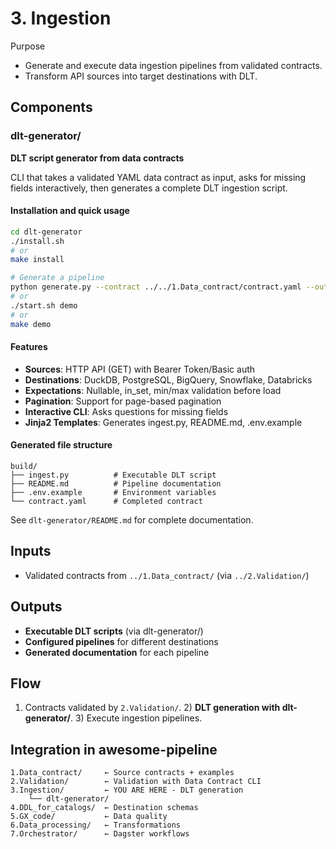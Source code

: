 # 3. Ingestion

Purpose
- Generate and execute data ingestion pipelines from validated contracts.
- Transform API sources into target destinations with DLT.

## Components

### dlt-generator/
**DLT script generator from data contracts**

CLI that takes a validated YAML data contract as input, asks for missing fields interactively, then generates a complete DLT ingestion script.

#### Installation and quick usage
```bash
cd dlt-generator
./install.sh
# or
make install

# Generate a pipeline  
python generate.py --contract ../../1.Data_contract/contract.yaml --out build
# or
./start.sh demo
# or  
make demo
```

#### Features
- **Sources**: HTTP API (GET) with Bearer Token/Basic auth
- **Destinations**: DuckDB, PostgreSQL, BigQuery, Snowflake, Databricks  
- **Expectations**: Nullable, in_set, min/max validation before load
- **Pagination**: Support for page-based pagination
- **Interactive CLI**: Asks questions for missing fields
- **Jinja2 Templates**: Generates ingest.py, README.md, .env.example

#### Generated file structure
```
build/
├── ingest.py          # Executable DLT script
├── README.md          # Pipeline documentation
├── .env.example       # Environment variables
└── contract.yaml      # Completed contract
```

See `dlt-generator/README.md` for complete documentation.

## Inputs
- Validated contracts from `../1.Data_contract/` (via `../2.Validation/`)

## Outputs  
- **Executable DLT scripts** (via dlt-generator/)
- **Configured pipelines** for different destinations
- **Generated documentation** for each pipeline

## Flow
1) Contracts validated by `2.Validation/`. 2) **DLT generation with dlt-generator/**. 3) Execute ingestion pipelines.

## Integration in awesome-pipeline

```
1.Data_contract/     ← Source contracts + examples
2.Validation/        ← Validation with Data Contract CLI  
3.Ingestion/         ← YOU ARE HERE - DLT generation
    └── dlt-generator/
4.DDL_for_catalogs/  ← Destination schemas
5.GX_code/           ← Data quality
6.Data_processing/   ← Transformations
7.Orchestrator/      ← Dagster workflows
```
